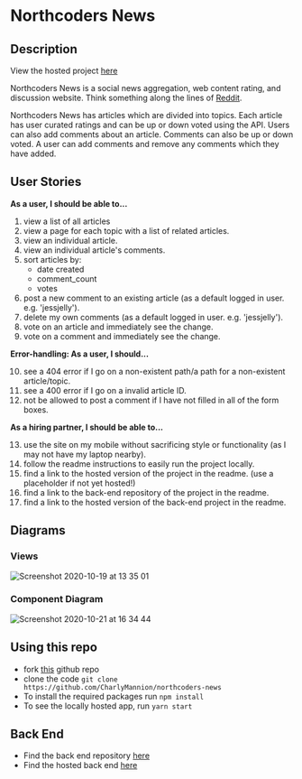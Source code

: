 # Northcoders News

## Description

View the hosted project [here](https://github.com/CharlyMannion/northcoders-news)

Northcoders News is a social news aggregation, web content rating, and discussion website. Think something along the lines of [Reddit](https://www.reddit.com/).

Northcoders News has articles which are divided into topics. Each article has user curated ratings and can be up or down voted using the API. Users can also add comments about an article. Comments can also be up or down voted. A user can add comments and remove any comments which they have added.

## User Stories

**As a user, I should be able to...**

1. view a list of all articles
2. view a page for each topic with a list of related articles.
3. view an individual article.
4. view an individual article's comments.
5. sort articles by:
   - date created
   - comment_count
   - votes
6. post a new comment to an existing article (as a default logged in user. e.g. 'jessjelly').
7. delete my own comments (as a default logged in user. e.g. 'jessjelly').
8. vote on an article and immediately see the change.
9. vote on a comment and immediately see the change.

**Error-handling: As a user, I should...**

10. see a 404 error if I go on a non-existent path/a path for a non-existent article/topic.
11. see a 400 error if I go on a invalid article ID.
12. not be allowed to post a comment if I have not filled in all of the form boxes.

**As a hiring partner, I should be able to...**

13. use the site on my mobile without sacrificing style or functionality (as I may not have my laptop nearby).
14. follow the readme instructions to easily run the project locally.
15. find a link to the hosted version of the project in the readme. (use a placeholder if not yet hosted!)
16. find a link to the back-end repository of the project in the readme.
17. find a link to the hosted version of the back-end project in the readme.

## Diagrams

### Views
![Screenshot 2020-10-19 at 13 35 01](https://user-images.githubusercontent.com/28218869/96453497-77969280-1212-11eb-98cb-1ea2f05ea580.png)



### Component Diagram
![Screenshot 2020-10-21 at 16 34 44](https://user-images.githubusercontent.com/28218869/96742962-5fae4280-13bb-11eb-8ab3-a629d0e2643d.png)




## Using this repo
* fork [this](https://github.com/CharlyMannion/northcoders-news) github repo
* clone the code `git clone https://github.com/CharlyMannion/northcoders-news`
* To install the required packages run `npm install`
* To see the locally hosted app, run `yarn start`




## Back End

* Find the back end repository [here](https://github.com/CharlyMannion/fe-nc-news-api)
* Find the hosted back end [here](https://fe-nc-news-api.herokuapp.com/)